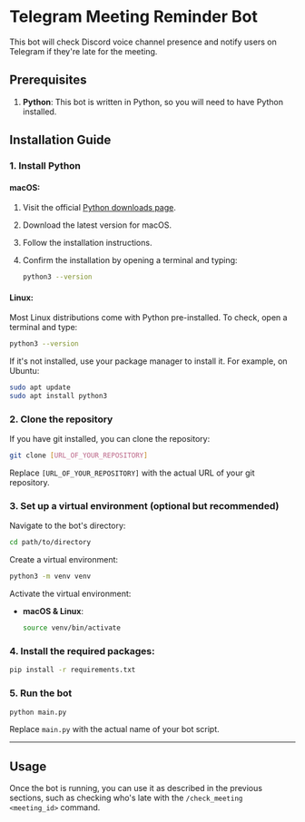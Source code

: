 # Telegram Meeting Reminder Bot

This bot will check Discord voice channel presence and notify users on Telegram if they're late for the meeting.

## Prerequisites

1. **Python**: This bot is written in Python, so you will need to have Python installed.

## Installation Guide

### 1. Install Python

#### macOS:

1. Visit the official [Python downloads page](https://www.python.org/downloads/mac-osx/).
2. Download the latest version for macOS.
3. Follow the installation instructions.
4. Confirm the installation by opening a terminal and typing:

   ```bash
   python3 --version
   ```

#### Linux:

Most Linux distributions come with Python pre-installed. To check, open a terminal and type:

```bash
python3 --version
```

If it's not installed, use your package manager to install it. For example, on Ubuntu:

```bash
sudo apt update
sudo apt install python3
```

### 2. Clone the repository

If you have git installed, you can clone the repository:

```bash
git clone [URL_OF_YOUR_REPOSITORY]
```

Replace `[URL_OF_YOUR_REPOSITORY]` with the actual URL of your git repository.

### 3. Set up a virtual environment (optional but recommended)

Navigate to the bot's directory:

```bash
cd path/to/directory
```

Create a virtual environment:

```bash
python3 -m venv venv
```

Activate the virtual environment:

- **macOS & Linux**:

  ```bash
  source venv/bin/activate
  ```

### 4. Install the required packages:

```bash
pip install -r requirements.txt
```

### 5. Run the bot

```bash
python main.py
```

Replace `main.py` with the actual name of your bot script.

---

## Usage

Once the bot is running, you can use it as described in the previous sections, such as checking who's late with the `/check_meeting <meeting_id>` command.